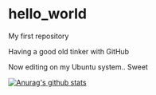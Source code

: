 # hello_world
My first repository

Having a good old tinker with GitHub

Now editing on my Ubuntu system.. Sweet


[![Anurag's github stats](https://github-readme-stats.vercel.app/api?username=mike-kiwi)](https://github.com/anuraghazra/github-readme-stats)
